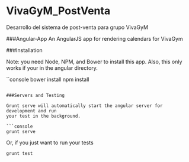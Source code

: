 VivaGyM_PostVenta
======

Desarrollo del sistema de post-venta para grupo VivaGyM


###Angular-App
An AngularJS app for rendering calendars for VivaGym


###Installation

Note: you need Node, NPM, and Bower to install this app. Also, this only works
if your in the angular directory.

``console
bower install
npm install
```

###Servers and Testing

Grunt serve will automatically start the angular server for development and run
your test in the background.

```console
grunt serve
```

Or, if you just want to run your tests

```console
grunt test
```
